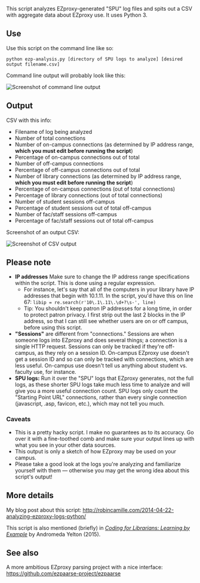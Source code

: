 This script analyzes EZproxy-generated "SPU" log files and spits out a CSV with aggregate data about EZproxy use. It uses Python 3.

## Use

Use this script on the command line like so: 

`python ezp-analysis.py [directory of SPU logs to analyze] [desired output filename.csv]`

Command line output will probably look like this:

![Screenshot of command line output](http://robincamille.com/assets/ezp-screenshot1.png)

## Output

CSV with this info:

* Filename of log being analyzed
* Number of total connections
* Number of on-campus connections (as determined by IP address range, **which you must edit before running the script**)
* Percentage of on-campus connections out of total
* Number of off-campus connections
* Percentage of off-campus connections out of total
* Number of library connections (as determined by IP address range, **which you must edit before running the script**)
* Percentage of on-campus connections (out of total connections)
* Percentage of library connections (out of total connections)
* Number of student sessions off-campus
* Percentage of student sessions out of total off-campus
* Number of fac/staff sessions off-campus
* Percentage of fac/staff sessions out of total off-campus

Screenshot of an output CSV:

![Screenshot of CSV output](http://robincamille.com/assets/ezp-screenshot2.png)

## Please note

* **IP addresses** Make sure to change the IP address range specifications within the script. This is done using a regular expression.
	* For instance, let's say that all of the computers in your library have IP addresses that begin with 10.1.11. In the script, you'd have this on line 67: `libip = re.search(r'10\.1\.11\.\d+?\s-', line)`
	* Tip: You shouldn't keep patron IP addresses for a long time, in order to protect patron privacy. I first strip out the last 2 blocks in the IP address, so that I can still see whether users are on or off campus, before using this script.
* **"Sessions"** are different from "connections." Sessions are when someone logs into EZproxy and does several things; a connection is a single HTTP request. Sessions can only be tracked if they're off-campus, as they rely on a session ID. On-campus EZproxy use doesn't get a session ID and so can only be tracked with connections, which are less useful. On-campus use doesn't tell us anything about student vs. faculty use, for instance.
* **SPU logs:** Run it over the "SPU" logs that EZproxy generates, not the full logs, as these shorter SPU logs take much less time to analyze and will give you a more useful connection count. SPU logs only count the "Starting Point URL" connections, rather than every single connection (javascript, .asp, favicon, etc.), which may not tell you much.

### Caveats 

* This is a pretty hacky script. I make no guarantees as to its accuracy. Go over it with a fine-toothed comb and make sure your output lines up with what you see in your other data sources.
* This output is only a sketch of how EZproxy may be used on your campus.
* Please take a good look at the logs you're analyzing and familiarize yourself with them — otherwise you may get the wrong idea about this script's output!

## More details

My blog post about this script: http://robincamille.com/2014-04-22-analyzing-ezproxy-logs-python/

This script is also mentioned (briefly) in [*Coding for Librarians: Learning by Example*](https://www.alastore.ala.org/content/coding-librarians-learning-example) by Andromeda Yelton (2015).

## See also

A more ambitious EZproxy parsing project with a nice interface: https://github.com/ezpaarse-project/ezpaarse 
